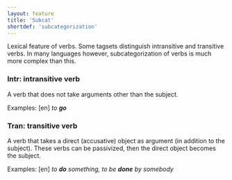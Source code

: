 ```yaml
---
layout: feature
title: 'Subcat'
shortdef: 'subcategorization'
---
```


Lexical feature of verbs.
Some tagsets distinguish intransitive and transitive verbs.
In many languages however, subcategorization of verbs is much more complex than this.

### Intr: intransitive verb

A verb that does not take arguments other than the subject.

Examples:
[en] _to <b>go</b>_

### Tran: transitive verb

A verb that takes a direct (accusative) object as argument (in addition to the subject).
These verbs can be passivized, then the direct object becomes the subject.

Examples:
[en] _to <b>do</b> something, to be <b>done</b> by somebody_
<!-- Interlanguage links updated Čt lis 12 09:43:07 CET 2020 -->
